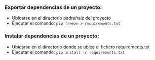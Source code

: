 ### Exportar dependencias de un proyecto:
* Ubicarse en el directorio padre/raiz del proyecto
* Ejecutar el comando:
  `pip freeze > requirements.txt`

### Instalar dependencias de un proyecto:
* Ubicarse en el directorio donde se ubica el fichero requirements.txt
* Ejecutar el comando:
  `pip install -r requirements.txt`
